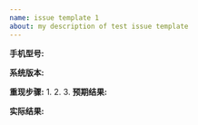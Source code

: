```yaml
---
name: issue template 1
about: my description of test issue template
---
```


**手机型号:**

**系统版本:**

**重现步骤:**
1.
2.
3.
**预期结果:**

**实际结果:**
